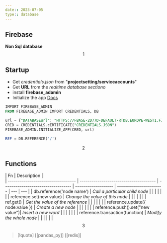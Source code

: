 ```yaml
---
date:: 2023-07-05
type:: database
--- 
```

## Firebase  
**Non Sql database**
$$1$$
## Startup 
- Get *credentials.json* from "**projectsetting/serviceaccounts**"
- Get **URL** from the *realtime database sectiono*
- install **firebase_adamin**
- Initialize the app
[Docs](https://firebase.google.com/docs/reference/functions/2nd-gen/python)

```sql
IMPORT FIREBASE_ADMIN
FROM FIREBASE_ADMIN IMPORT CREDENTIALS, DB

url = {"DATABASEurl": "HTTPS://FBASE-2D77D-DEFAULT-RTDB.EUROPE-WEST1.FIREBASEDATABASE.APP/"}
CRED = CREDENTIALS.cERTIFICATE("CREDENTIALS.JSON")
FIREBASE_ADMIN.INITIALIZE_APP(CRED, url)

REF = DB.REFERENCE('/')

```
$$2$$
## Functions 

| Fn                                 | Description                      |     
| ---------------------------------- | -------------------------------------- | ---------------------------------- | ------------------- | ----------------------- | --- | --- |
| db.reference('node name')        | *Call a particular child node*           |                                    |                     |                         |     |     |
| reference.set(new value)         | *Change the value of this node*          |                                    |                     |                         |     |     |
| ref.get()                        | *Get the value of the reference*         |                                    |                     |                         |     |     |
| reference.update({ node:value }) | *Create a new node*                      |                                    |                     |                         |     |     |
| reference.push().set("new value")| *Insert a new word*                       |                                    |                     |                         |     |     |
| reference.transaction(function)  | *Modify the whole node*                   |                                    |                     |                         |     |     |
$$3$$
>[!quote] [[pandas_py]] [[redis]]